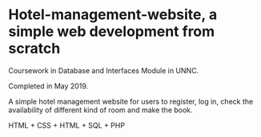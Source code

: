 # Hotel-management-website, a simple web development from scratch
Coursework in Database and Interfaces Module in UNNC. 

Completed in May 2019.

A simple hotel management website for users to register, log in, check the availability of different kind of room and make the book.

HTML + CSS + HTML + SQL + PHP
